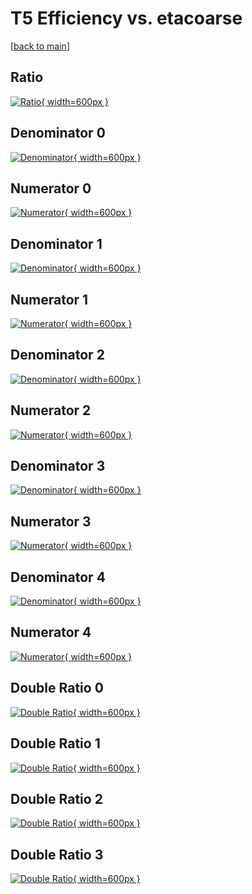 # T5 Efficiency vs. etacoarse

[[back to main](./)]



## Ratio

[![Ratio](../mtv/var/T5_vtr_13_0_eff_etacoarse.png){ width=600px }](../mtv/var/T5_vtr_13_0_eff_etacoarse.pdf)

## Denominator 0

[![Denominator](../mtv/den/T5_vtr_13_0_eff_etacoarse_den0.png){ width=600px }](../mtv/den/T5_vtr_13_0_eff_etacoarse_den0.pdf)

## Numerator 0

[![Numerator](../mtv/num/T5_vtr_13_0_eff_etacoarse_num0.png){ width=600px }](../mtv/num/T5_vtr_13_0_eff_etacoarse_num0.pdf)

## Denominator 1

[![Denominator](../mtv/den/T5_vtr_13_0_eff_etacoarse_den1.png){ width=600px }](../mtv/den/T5_vtr_13_0_eff_etacoarse_den1.pdf)

## Numerator 1

[![Numerator](../mtv/num/T5_vtr_13_0_eff_etacoarse_num1.png){ width=600px }](../mtv/num/T5_vtr_13_0_eff_etacoarse_num1.pdf)

## Denominator 2

[![Denominator](../mtv/den/T5_vtr_13_0_eff_etacoarse_den2.png){ width=600px }](../mtv/den/T5_vtr_13_0_eff_etacoarse_den2.pdf)

## Numerator 2

[![Numerator](../mtv/num/T5_vtr_13_0_eff_etacoarse_num2.png){ width=600px }](../mtv/num/T5_vtr_13_0_eff_etacoarse_num2.pdf)

## Denominator 3

[![Denominator](../mtv/den/T5_vtr_13_0_eff_etacoarse_den3.png){ width=600px }](../mtv/den/T5_vtr_13_0_eff_etacoarse_den3.pdf)

## Numerator 3

[![Numerator](../mtv/num/T5_vtr_13_0_eff_etacoarse_num3.png){ width=600px }](../mtv/num/T5_vtr_13_0_eff_etacoarse_num3.pdf)

## Denominator 4

[![Denominator](../mtv/den/T5_vtr_13_0_eff_etacoarse_den4.png){ width=600px }](../mtv/den/T5_vtr_13_0_eff_etacoarse_den4.pdf)

## Numerator 4

[![Numerator](../mtv/num/T5_vtr_13_0_eff_etacoarse_num4.png){ width=600px }](../mtv/num/T5_vtr_13_0_eff_etacoarse_num4.pdf)

## Double Ratio 0

[![Double Ratio](../mtv/ratio/T5_vtr_13_0_eff_etacoarse_ratio0.png){ width=600px }](../mtv/ratio/T5_vtr_13_0_eff_etacoarse_ratio0.pdf)

## Double Ratio 1

[![Double Ratio](../mtv/ratio/T5_vtr_13_0_eff_etacoarse_ratio1.png){ width=600px }](../mtv/ratio/T5_vtr_13_0_eff_etacoarse_ratio1.pdf)

## Double Ratio 2

[![Double Ratio](../mtv/ratio/T5_vtr_13_0_eff_etacoarse_ratio2.png){ width=600px }](../mtv/ratio/T5_vtr_13_0_eff_etacoarse_ratio2.pdf)

## Double Ratio 3

[![Double Ratio](../mtv/ratio/T5_vtr_13_0_eff_etacoarse_ratio3.png){ width=600px }](../mtv/ratio/T5_vtr_13_0_eff_etacoarse_ratio3.pdf)

